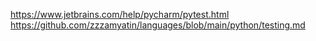 https://www.jetbrains.com/help/pycharm/pytest.html  
https://github.com/zzzamyatin/languages/blob/main/python/testing.md
